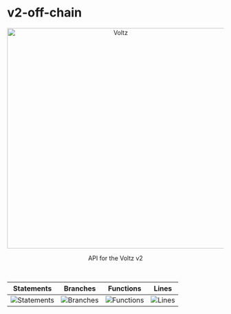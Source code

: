 # v2-off-chain

<p align="center">
  <a href="https://app.voltz.xyz/">
    <picture>
      <img src="../../docs/voltz-background.jpeg" alt="Voltz" width="512" />
    </picture>
  </a>
</p>

<p align="center"> API for the Voltz v2 </p>

<br />

| Statements                  | Branches                | Functions                 | Lines             |
| --------------------------- | ----------------------- | ------------------------- | ----------------- |
| ![Statements](https://img.shields.io/badge/statements-8.88%25-red.svg?style=flat) | ![Branches](https://img.shields.io/badge/branches-21.27%25-red.svg?style=flat) | ![Functions](https://img.shields.io/badge/functions-3.33%25-red.svg?style=flat) | ![Lines](https://img.shields.io/badge/lines-8.63%25-red.svg?style=flat) |


